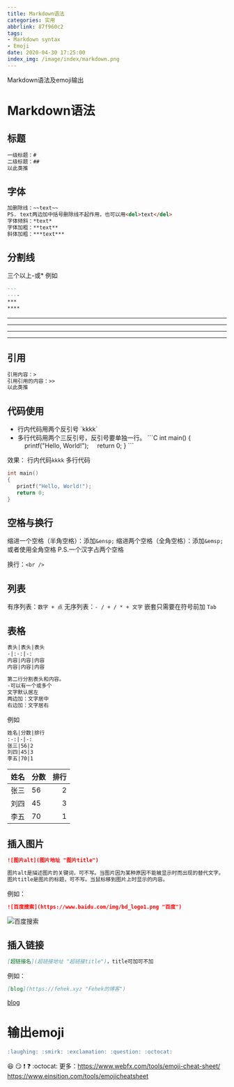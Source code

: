 ```yaml
---
title: Markdown语法
categories: 实用
abbrlink: 87f960c2
tags: 
- Markdown syntax
- Emoji
date: 2020-04-30 17:25:00
index_img: /image/index/markdown.png
---
```

Markdown语法及emoji输出
<!-- more -->

# Markdown语法
## 标题
```md
一级标题：#
二级标题：##
以此类推
```

## 字体
```md
加删除线：~~text~~
PS. text两边加中括号删除线不起作用，也可以用<del>text</del>
字体倾斜：*text*
字体加粗：**text**
斜体加粗：***text***
```

## 分割线
三个以上\-或\*
例如
```md
---
----
***
****
```

---
----
***
****

## 引用　
```md
引用内容：>　　　
引用引用的内容：>>　
以此类推
```

## 代码使用
+ 行内代码用两个反引号 \`kkkk\`
+ 多行代码用两个三反引号，反引号要单独一行。
\`\`\`C
int main()
{
&nbsp;&nbsp;&nbsp;&nbsp;printf("Hello, World!");
&nbsp;&nbsp;&nbsp;&nbsp;return 0;
}
\`\`\`

效果：
行内代码`kkkk`
多行代码
```c
int main()
{
   printf("Hello, World!");
   return 0;
}
```

## 空格与换行
缩进一个空格（半角空格）：添加`&ensp;`
缩进两个空格（全角空格）：添加`&emsp;`或者使用全角空格
P.S.一个汉字占两个空格

换行：`<br />`


## 列表
有序列表：`数字 + 点`
无序列表：`- / + / * + 文字`
嵌套只需要在符号前加 `Tab`

## 表格
```markdown
表头|表头|表头
-|:-:|-:
内容|内容|内容
内容|内容|内容

第二行分割表头和内容。
-可以有一个或多个
文字默认居左
两边加：文字居中
右边加：文字居右
```
例如
```markdown
姓名|分数|排行
:-:|-|-:
张三|56|2
刘四|45|3
李五|70|1
```
姓名|分数|排行
:-:|-|-:
张三|56|2
刘四|45|3
李五|70|1

## 插入图片
```markdown
![图片alt](图片地址 "图片title")

图片alt是描述图片的关键词，可不写。当图片因为某种原因不能被显示时而出现的替代文字。
图片title是图片的标题，可不写。当鼠标移到图片上时显示的内容。
```
例如：
```markdown
![百度搜索](https://www.baidu.com/img/bd_logo1.png "百度")
```
![百度搜索](https://www.baidu.com/img/bd_logo1.png "百度")

## 插入链接
```markdown
[超链接名](超链接地址 "超链接title")，title可加可不加
```
例如：
```markdown
[blog](https://fehek.xyz "Fehek的博客")
```
[blog](https://fehek.xyz "Fehek的博客")

# 输出emoji
```markdown
:laughing: :smirk: :exclamation: :question: :octocat:
```
:laughing: :smirk: :exclamation: :question: :octocat:
更多：https://www.webfx.com/tools/emoji-cheat-sheet/
https://www.einsition.com/tools/emojicheatsheet

